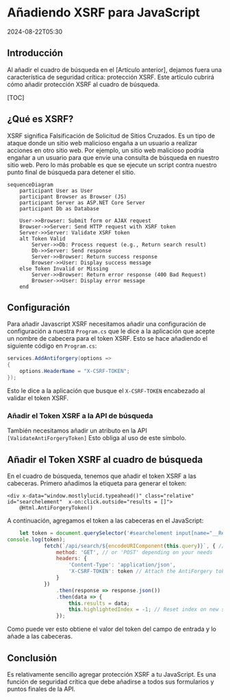 # Añadiendo XSRF para JavaScript

<!--category-- ASP.NET, Javascript -->
<datetime class="hidden">2024-08-22T05:30</datetime>

## Introducción

Al añadir el cuadro de búsqueda en el [Artículo anterior], dejamos fuera una característica de seguridad crítica: protección XSRF. Este artículo cubrirá cómo añadir protección XSRF al cuadro de búsqueda.

[TOC]

## ¿Qué es XSRF?

XSRF significa Falsificación de Solicitud de Sitios Cruzados. Es un tipo de ataque donde un sitio web malicioso engaña a un usuario a realizar acciones en otro sitio web. Por ejemplo, un sitio web malicioso podría engañar a un usuario para que envíe una consulta de búsqueda en nuestro sitio web. Pero lo más probable es que se ejecute un script contra nuestro punto final de búsqueda para detener el sitio.

```mermaid
sequenceDiagram
    participant User as User
    participant Browser as Browser (JS)
    participant Server as ASP.NET Core Server
    participant Db as Database
    
    User->>Browser: Submit form or AJAX request
    Browser->>Server: Send HTTP request with XSRF token
    Server->>Server: Validate XSRF token
    alt Token Valid
        Server->>Db: Process request (e.g., Return search result)
        Db->>Server: Send response
        Server->>Browser: Return success response
        Browser->>User: Display success message
    else Token Invalid or Missing
        Server->>Browser: Return error response (400 Bad Request)
        Browser->>User: Display error message
    end

```

## Configuración

Para añadir Javascript XSRF necesitamos añadir una configuración de configuración a nuestra `Program.cs` que le dice a la aplicación que acepte un nombre de cabecera para el token XSRF. Esto se hace añadiendo el siguiente código en `Program.cs`:

```csharp
services.AddAntiforgery(options =>
{
    options.HeaderName = "X-CSRF-TOKEN";
});
```

Esto le dice a la aplicación que busque el `X-CSRF-TOKEN` encabezado al validar el token XSRF.

### Añadir el Token XSRF a la API de búsqueda

También necesitamos añadir un atributo en la API `[ValidateAntiForgeryToken]` Esto obliga al uso de este símbolo.

## Añadir el Token XSRF al cuadro de búsqueda

En el cuadro de búsqueda, tenemos que añadir el token XSRF a las cabeceras. Primero añadimos la etiqueta para generar el token:

```razor
<div x-data="window.mostlylucid.typeahead()" class="relative" id="searchelement"  x-on:click.outside="results = []">
    @Html.AntiForgeryToken()
```

A continuación, agregamos el token a las cabeceras en el JavaScript:

```javascript
    let token = document.querySelector('#searchelement input[name="__RequestVerificationToken"]').value;
console.log(token);
            fetch(`/api/search/${encodeURIComponent(this.query)}`, { // Fixed the backtick and closing bracket
                method: 'GET', // or 'POST' depending on your needs
                headers: {
                    'Content-Type': 'application/json',
                    'X-CSRF-TOKEN': token // Attach the AntiForgery token in the headers
                }
            })
                .then(response => response.json())
                .then(data => {
                    this.results = data;
                    this.highlightedIndex = -1; // Reset index on new search
                });

```

Como puede ver esto obtiene el valor del token del campo de entrada y lo añade a las cabeceras.

## Conclusión

Es relativamente sencillo agregar protección XSRF a tu JavaScript. Es una función de seguridad crítica que debe añadirse a todos sus formularios y puntos finales de la API.